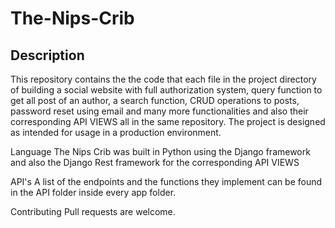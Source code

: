 # The-Nips-Crib

## Description

This repository contains the the code that each file in the project directory of building a social website with full authorization system, query function to get all post of an author, a search function, CRUD operations to posts, password reset using email and many more functionalities and also their corresponding API VIEWS all in the same repository.
The project is designed as intended for usage in a production environment.

Language
The Nips Crib was built in Python using the Django framework and also the Django Rest framework for the corresponding API VIEWS 

API's
A list of the endpoints and the functions they implement can be found in the API folder inside every app folder.

Contributing
Pull requests are welcome.